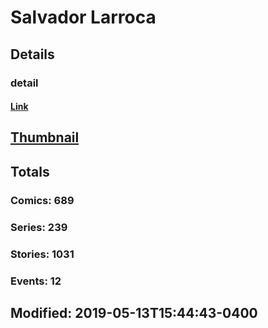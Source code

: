# Salvador  Larroca 
## Details
### detail
#### [Link](http://marvel.com/comics/creators/11757/salvador_larroca?utm_campaign=apiRef&utm_source=225578a89fc76f3d20fbffda5d17a88d)
## [Thumbnail](http://i.annihil.us/u/prod/marvel/i/mg/5/c0/51080a4fd40a9.jpg)
## Totals
### Comics: 689
### Series: 239
### Stories: 1031
### Events: 12
## Modified: 2019-05-13T15:44:43-0400
